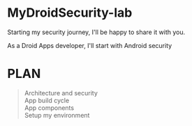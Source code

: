 # MyDroidSecurity-lab

Starting my security journey, I'll be happy to share it with you.

As a Droid Apps developer, I'll start with Android security

# PLAN

> Architecture and security <br /> 
> App build cycle <br />
> App components <br />
> Setup my environment 



